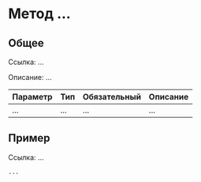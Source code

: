 # Метод ...

## Общее

Ссылка: ...

Описание:
...

| Параметр | Тип | Обязательный | Описание |
|----------|-----|--------------|----------|
| ...      | ... | ...          | ...      | 


## Пример

Ссылка: ...

```php
...
```
